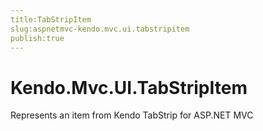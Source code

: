 ```yaml
---
title:TabStripItem
slug:aspnetmvc-kendo.mvc.ui.tabstripitem
publish:true
---
```


# Kendo.Mvc.UI.TabStripItem

Represents an item from Kendo TabStrip for ASP.NET MVC 

